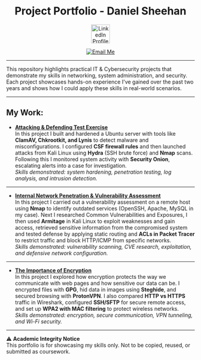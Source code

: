 <h1 align="center">Project Portfolio - Daniel Sheehan</h1>

<p align="center">
  <a href="https://www.linkedin.com/in/daniel-sheehan-8a9b801bb">
    <img src="https://cdn.worldvectorlogo.com/logos/linkedin-icon-2.svg" alt="LinkedIn Profile" width="50"/>
  </a>
</p>

<p align="center">
  <a href="mailto:danielsheehan2020@gmail.com">
    <img src="https://img.shields.io/badge/Email-danielsheehan2020%40gmail.com-blue?style=for-the-badge&logo=gmail&logoColor=white" alt="Email Me"/>
  </a>
</p>

---




This repository highlights practical IT & Cybersecurity projects that demonstrate my skills in networking, system administration, and security. Each project showcases hands-on experience I've gained over the past two years and shows how I could apply these skills in real-world scenarios.

---

## My Work:

- **[Attacking & Defending Test Exercise](Attacking%20&%20Defending%20Test%20Exercise.pdf)**  
  In this project I built and hardened a Ubuntu server with tools like **ClamAV, Chkrootkit, and Lynis** to detect malware and misconfigurations. I configured **CSF firewall rules** and then launched attacks from Kali Linux using **Hydra** (SSH brute force) and **Nmap** scans. Following this I monitored system activity with **Security Onion**, escalating alerts into a case for investigation.  
  *Skills demonstrated: system hardening, penetration testing, log analysis, and intrusion detection.*

---

- **[Internal Network Penetration & Vulnerability Assessment](Internal%20Network%20Penetration%20&%20Vulnerability%20Assessment.pdf)**  
  In this project I carried out a vulnerability assessment on a remote host using **Nmap** to identify outdated services (OpenSSH, Apache, MySQL in my case). Next I researched Common Vulnerabilities and Exposures, I then used **Armitage** in Kali Linux to exploit weaknesses and gain access, retrieved sensitive information from the compromised system and tested defense by applying static routing and **ACLs in Packet Tracer** to restrict traffic and block HTTP/ICMP from specific networks.  
  *Skills demonstrated: vulnerability scanning, CVE research, exploitation, and defensive network configuration.*

---

- **[The Importance of Encryption](The%20Importance%20of%20Encryption.pdf)**  
  In this project I explored how encryption protects the way we communicate with web pages and how sensitive our data can be. I encrypted files with **GPG**, hid data in images using **Steghide**, and secured browsing with **ProtonVPN**. I also compared **HTTP vs HTTPS** traffic in Wireshark, configured **SSH/SFTP** for secure remote access, and set up **WPA2 with MAC filtering** to protect wireless networks.  
  *Skills demonstrated: encryption, secure communication, VPN tunneling, and Wi-Fi security.*

---

⚠️ **Academic Integrity Notice**  
This portfolio is for showcasing my skills only. Not to be copied, reused, or submitted as coursework.
